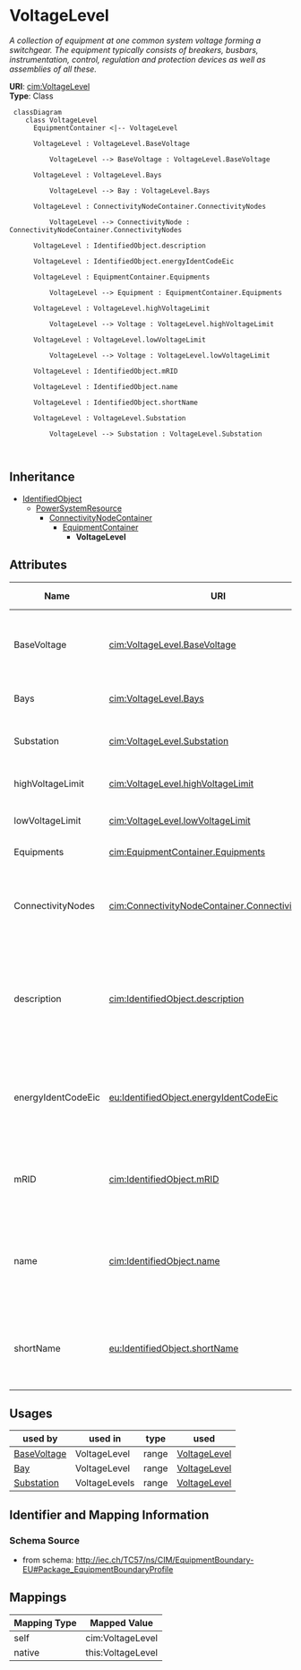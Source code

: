 # VoltageLevel


_A collection of equipment at one common system voltage forming a switchgear. The equipment typically consists of breakers, busbars, instrumentation, control, regulation and protection devices as well as assemblies of all these._





**URI**: [cim:VoltageLevel](http://iec.ch/TC57/CIM100#VoltageLevel)<br />
**Type**: Class




```mermaid
 classDiagram
    class VoltageLevel
      EquipmentContainer <|-- VoltageLevel
      
      VoltageLevel : VoltageLevel.BaseVoltage
        
          VoltageLevel --> BaseVoltage : VoltageLevel.BaseVoltage
        
      VoltageLevel : VoltageLevel.Bays
        
          VoltageLevel --> Bay : VoltageLevel.Bays
        
      VoltageLevel : ConnectivityNodeContainer.ConnectivityNodes
        
          VoltageLevel --> ConnectivityNode : ConnectivityNodeContainer.ConnectivityNodes
        
      VoltageLevel : IdentifiedObject.description
        
      VoltageLevel : IdentifiedObject.energyIdentCodeEic
        
      VoltageLevel : EquipmentContainer.Equipments
        
          VoltageLevel --> Equipment : EquipmentContainer.Equipments
        
      VoltageLevel : VoltageLevel.highVoltageLimit
        
          VoltageLevel --> Voltage : VoltageLevel.highVoltageLimit
        
      VoltageLevel : VoltageLevel.lowVoltageLimit
        
          VoltageLevel --> Voltage : VoltageLevel.lowVoltageLimit
        
      VoltageLevel : IdentifiedObject.mRID
        
      VoltageLevel : IdentifiedObject.name
        
      VoltageLevel : IdentifiedObject.shortName
        
      VoltageLevel : VoltageLevel.Substation
        
          VoltageLevel --> Substation : VoltageLevel.Substation
        
      
```





## Inheritance
* [IdentifiedObject](IdentifiedObject.md)
    * [PowerSystemResource](PowerSystemResource.md)
        * [ConnectivityNodeContainer](ConnectivityNodeContainer.md)
            * [EquipmentContainer](EquipmentContainer.md)
                * **VoltageLevel**



## Attributes


| Name | URI | Cardinality and Range | Description | Inheritance |
| ---  | --- | --- | --- | --- |
| BaseVoltage | [cim:VoltageLevel.BaseVoltage](http://iec.ch/TC57/CIM100#VoltageLevel.BaseVoltage) | 1..1 <br />  [BaseVoltage](BaseVoltage.md)  | The base voltage used for all equipment within the voltage level | direct |
| Bays | [cim:VoltageLevel.Bays](http://iec.ch/TC57/CIM100#VoltageLevel.Bays) | 0..* <br />  [Bay](Bay.md)  | The bays within this voltage level | direct |
| Substation | [cim:VoltageLevel.Substation](http://iec.ch/TC57/CIM100#VoltageLevel.Substation) | 1..1 <br />  [Substation](Substation.md)  | The substation of the voltage level | direct |
| highVoltageLimit | [cim:VoltageLevel.highVoltageLimit](http://iec.ch/TC57/CIM100#VoltageLevel.highVoltageLimit) | 0..1 <br />  [Voltage](Voltage.md)  | The bus bar's high voltage limit | direct |
| lowVoltageLimit | [cim:VoltageLevel.lowVoltageLimit](http://iec.ch/TC57/CIM100#VoltageLevel.lowVoltageLimit) | 0..1 <br />  [Voltage](Voltage.md)  | The bus bar's low voltage limit | direct |
| Equipments | [cim:EquipmentContainer.Equipments](http://iec.ch/TC57/CIM100#EquipmentContainer.Equipments) | 0..* <br />  [Equipment](Equipment.md)  | Contained equipment | [EquipmentContainer](EquipmentContainer.md) |
| ConnectivityNodes | [cim:ConnectivityNodeContainer.ConnectivityNodes](http://iec.ch/TC57/CIM100#ConnectivityNodeContainer.ConnectivityNodes) | 0..* <br />  [ConnectivityNode](ConnectivityNode.md)  | Connectivity nodes which belong to this connectivity node container | [ConnectivityNodeContainer](ConnectivityNodeContainer.md) |
| description | [cim:IdentifiedObject.description](http://iec.ch/TC57/CIM100#IdentifiedObject.description) | 0..1 <br />  string  | The description is a free human readable text describing or naming the object | [IdentifiedObject](IdentifiedObject.md) |
| energyIdentCodeEic | [eu:IdentifiedObject.energyIdentCodeEic](http://iec.ch/TC57/CIM100-European#IdentifiedObject.energyIdentCodeEic) | 0..1 <br />  string  | The attribute is used for an exchange of the EIC code (Energy identification ... | [IdentifiedObject](IdentifiedObject.md) |
| mRID | [cim:IdentifiedObject.mRID](http://iec.ch/TC57/CIM100#IdentifiedObject.mRID) | 1..1 <br />  string  | Master resource identifier issued by a model authority | [IdentifiedObject](IdentifiedObject.md) |
| name | [cim:IdentifiedObject.name](http://iec.ch/TC57/CIM100#IdentifiedObject.name) | 1..1 <br />  string  | The name is any free human readable and possibly non unique text naming the o... | [IdentifiedObject](IdentifiedObject.md) |
| shortName | [eu:IdentifiedObject.shortName](http://iec.ch/TC57/CIM100-European#IdentifiedObject.shortName) | 0..1 <br />  string  | The attribute is used for an exchange of a human readable short name with len... | [IdentifiedObject](IdentifiedObject.md) |





## Usages

| used by | used in | type | used |
| ---  | --- | --- | --- |
| [BaseVoltage](BaseVoltage.md) | VoltageLevel | range | [VoltageLevel](VoltageLevel.md) |
| [Bay](Bay.md) | VoltageLevel | range | [VoltageLevel](VoltageLevel.md) |
| [Substation](Substation.md) | VoltageLevels | range | [VoltageLevel](VoltageLevel.md) |






## Identifier and Mapping Information







### Schema Source


* from schema: http://iec.ch/TC57/ns/CIM/EquipmentBoundary-EU#Package_EquipmentBoundaryProfile





## Mappings

| Mapping Type | Mapped Value |
| ---  | ---  |
| self | cim:VoltageLevel |
| native | this:VoltageLevel |




